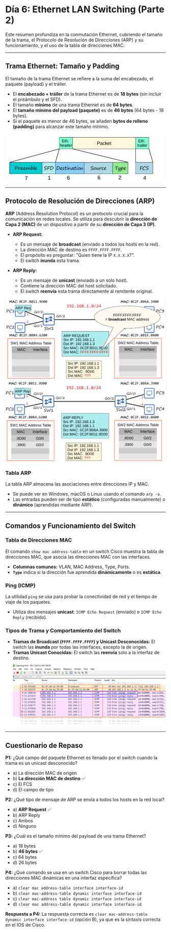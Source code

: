 # Día 6: Ethernet LAN Switching (Parte 2) 

Este resumen profundiza en la conmutación Ethernet, cubriendo el tamaño de la trama, el Protocolo de Resolución de Direcciones (ARP) y su funcionamiento, y el uso de la tabla de direcciones MAC.

---

## Trama Ethernet: Tamaño y Padding 

El tamaño de la trama Ethernet se refiere a la suma del encabezado, el paquete (payload) y el tráiler.

- El **encabezado + tráiler** de la trama Ethernet es de **18 bytes** (sin incluir el preámbulo y el SFD).
- El tamaño **mínimo** de una trama Ethernet es de **64 bytes**.
- El **tamaño mínimo del payload (paquete)** es de **46 bytes** (64 bytes - 18 bytes).
- Si el paquete es menor de 46 bytes, se añaden **bytes de relleno (padding)** para alcanzar este tamaño mínimo.

![Estructura de la trama Ethernet con tamaños de campo](images/dia6/ethernet-frame-size.png)

---

## Protocolo de Resolución de Direcciones (ARP) 

**ARP** (Address Resolution Protocol) es un protocolo crucial para la comunicación en redes locales. Se utiliza para descubrir la **dirección de Capa 2 (MAC)** de un dispositivo a partir de su **dirección de Capa 3 (IP)**.

- **ARP Request:**
  - Es un mensaje de **broadcast** (enviado a todos los hosts en la red).
  - La dirección MAC de destino es `FFFF.FFFF.FFFF`.
  - El propósito es preguntar: "Quien tiene la IP `X.X.X.X`?".
  - El switch **inunda** esta trama.

- **ARP Reply:**
  - Es un mensaje de **unicast** (enviado a un solo host).
  - Contiene la dirección MAC del host solicitado.
  - El switch **reenvía** esta trama directamente al remitente original.

![Diagrama del proceso de ARP Request](images/dia6/arp-process.png)
![Diagrama del proceso de ARP  Reply](images/dia6/arp-process-reply.png)
### **Tabla ARP**
La tabla ARP almacena las asociaciones entre direcciones IP y MAC.
- Se puede ver en Windows, macOS o Linux usando el comando `arp -a`.
- Las entradas pueden ser de tipo **estático** (configuradas manualmente) o **dinámico** (aprendidas mediante ARP).

---

## Comandos y Funcionamiento del Switch 

### **Tabla de Direcciones MAC**
El comando `show mac address-table` en un switch Cisco muestra la tabla de direcciones MAC, que asocia las direcciones MAC con las interfaces.

- **Columnas comunes:** VLAN, MAC Address, Type, Ports.
- **`Type`** indica si la dirección fue aprendida **dinámicamente** o es **estática**.

### **Ping (ICMP)**
La utilidad `ping` se usa para probar la conectividad de red y el tiempo de viaje de los paquetes.
- Utiliza dos mensajes **unicast**: `ICMP Echo Request` (enviado) e `ICMP Echo Reply` (recibido).

### **Tipos de Trama y Comportamiento del Switch**
- **Tramas de Broadcast (`FFFF.FFFF.FFFF`) y Unicast Desconocidas:** El switch las **inunda** por todas las interfaces, excepto la de origen.
- **Tramas Unicast Conocidas:** El switch las **reenvía** solo a la interfaz de destino.
![Ping](images/dia6/wireshark.png)
---

## Cuestionario de Repaso 

**P1:** ¿Qué campo del paquete Ethernet es llenado por el switch cuando la trama es un unicast desconocido?
- a) La dirección MAC de origen
- b) **La dirección MAC de destino** ✅
- c) El FCS
- d) El campo de tipo

**P2:** ¿Qué tipo de mensaje de ARP se envía a todos los hosts en la red local?
- a) **ARP Request** ✅
- b) ARP Reply
- c) Ambos
- d) Ninguno

**P3:** ¿Cuál es el tamaño mínimo del payload de una trama Ethernet?
- a) 18 bytes
- b) **46 bytes** ✅
- c) 64 bytes
- d) 26 bytes

**P4:** ¿Qué comando se usa en un switch Cisco para borrar todas las direcciones MAC dinámicas en una interfaz específica?
- a) `clear mac address-table interface interface-id`
- b) `clear mac-address-table dynamic interface interface-id`
- c) `clear mac-address table dynamic interface interface-id`
- d) `clear mac address-table dynamic interface interface-id`

**Respuesta a P4:** La respuesta correcta es `clear mac-address-table dynamic interface interface-id` (opción B), ya que es la sintaxis correcta en el IOS de Cisco.